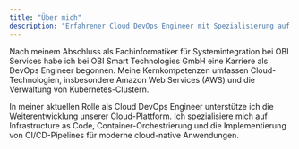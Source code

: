 ```yaml
---
title: "Über mich"
description: "Erfahrener Cloud DevOps Engineer mit Spezialisierung auf AWS, Kubernetes und Infrastructure as Code."
---
```


Nach meinem Abschluss als Fachinformatiker für Systemintegration bei OBI Services habe ich bei OBI Smart Technologies GmbH eine Karriere als DevOps Engineer begonnen. Meine Kernkompetenzen umfassen Cloud-Technologien, insbesondere Amazon Web Services (AWS) und die Verwaltung von Kubernetes-Clustern.

In meiner aktuellen Rolle als Cloud DevOps Engineer unterstütze ich die Weiterentwicklung unserer Cloud-Plattform. Ich spezialisiere mich auf Infrastructure as Code, Container-Orchestrierung und die Implementierung von CI/CD-Pipelines für moderne cloud-native Anwendungen.